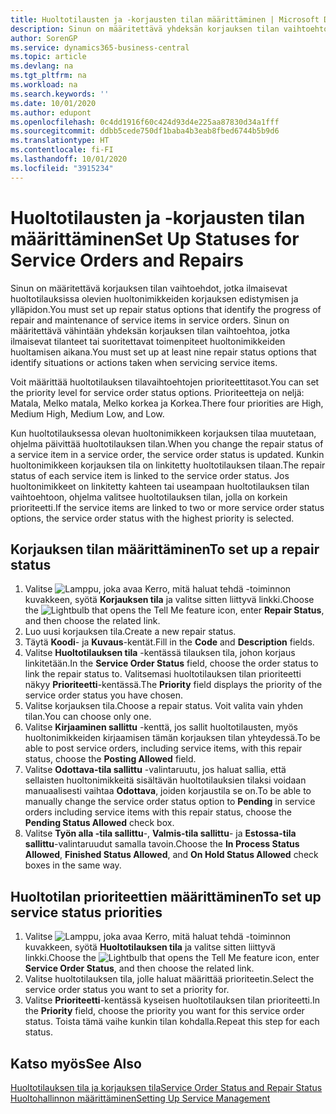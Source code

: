 ```yaml
---
title: Huoltotilausten ja -korjausten tilan määrittäminen | Microsoft Docs
description: Sinun on määritettävä yhdeksän korjauksen tilan vaihtoehtoa, jotka ilmaisevat huoltotilauksissa olevien huoltonimikkeiden korjauksen edistymisen ja ylläpidon.
author: SorenGP
ms.service: dynamics365-business-central
ms.topic: article
ms.devlang: na
ms.tgt_pltfrm: na
ms.workload: na
ms.search.keywords: ''
ms.date: 10/01/2020
ms.author: edupont
ms.openlocfilehash: 0c4dd1916f60c424d93d4e225aa87830d34a1fff
ms.sourcegitcommit: ddbb5cede750df1baba4b3eab8fbed6744b5b9d6
ms.translationtype: HT
ms.contentlocale: fi-FI
ms.lasthandoff: 10/01/2020
ms.locfileid: "3915234"
---
```

# <a name="set-up-statuses-for-service-orders-and-repairs"></a><span data-ttu-id="7b432-103">Huoltotilausten ja -korjausten tilan määrittäminen</span><span class="sxs-lookup"><span data-stu-id="7b432-103">Set Up Statuses for Service Orders and Repairs</span></span>
<span data-ttu-id="7b432-104">Sinun on määritettävä korjauksen tilan vaihtoehdot, jotka ilmaisevat huoltotilauksissa olevien huoltonimikkeiden korjauksen edistymisen ja ylläpidon.</span><span class="sxs-lookup"><span data-stu-id="7b432-104">You must set up repair status options that identify the progress of repair and maintenance of service items in service orders.</span></span> <span data-ttu-id="7b432-105">Sinun on määritettävä vähintään yhdeksän korjauksen tilan vaihtoehtoa, jotka ilmaisevat tilanteet tai suoritettavat toimenpiteet huoltonimikkeiden huoltamisen aikana.</span><span class="sxs-lookup"><span data-stu-id="7b432-105">You must set up at least nine repair status options that identify situations or actions taken when servicing service items.</span></span>  

<span data-ttu-id="7b432-106">Voit määrittää huoltotilauksen tilavaihtoehtojen prioriteettitasot.</span><span class="sxs-lookup"><span data-stu-id="7b432-106">You can set the priority level for service order status options.</span></span> <span data-ttu-id="7b432-107">Prioriteetteja on neljä: Matala, Melko matala, Melko korkea ja Korkea.</span><span class="sxs-lookup"><span data-stu-id="7b432-107">There four priorities are High, Medium High, Medium Low, and Low.</span></span>  

<span data-ttu-id="7b432-108">Kun huoltotilauksessa olevan huoltonimikkeen korjauksen tilaa muutetaan, ohjelma päivittää huoltotilauksen tilan.</span><span class="sxs-lookup"><span data-stu-id="7b432-108">When you change the repair status of a service item in a service order, the service order status is updated.</span></span> <span data-ttu-id="7b432-109">Kunkin huoltonimikkeen korjauksen tila on linkitetty huoltotilauksen tilaan.</span><span class="sxs-lookup"><span data-stu-id="7b432-109">The repair status of each service item is linked to the service order status.</span></span> <span data-ttu-id="7b432-110">Jos huoltonimikkeet on linkitetty kahteen tai useampaan huoltotilauksen tilan vaihtoehtoon, ohjelma valitsee huoltotilauksen tilan, jolla on korkein prioriteetti.</span><span class="sxs-lookup"><span data-stu-id="7b432-110">If the service items are linked to two or more service order status options, the service order status with the highest priority is selected.</span></span>  

## <a name="to-set-up-a-repair-status"></a><span data-ttu-id="7b432-111">Korjauksen tilan määrittäminen</span><span class="sxs-lookup"><span data-stu-id="7b432-111">To set up a repair status</span></span>  
1. <span data-ttu-id="7b432-112">Valitse ![Lamppu, joka avaa Kerro, mitä haluat tehdä -toiminnon](media/ui-search/search_small.png "Kerro, mitä haluat tehdä") kuvakkeen, syötä **Korjauksen tila** ja valitse sitten liittyvä linkki.</span><span class="sxs-lookup"><span data-stu-id="7b432-112">Choose the ![Lightbulb that opens the Tell Me feature](media/ui-search/search_small.png "Tell me what you want to do") icon, enter **Repair Status**, and then choose the related link.</span></span>
2. <span data-ttu-id="7b432-113">Luo uusi korjauksen tila.</span><span class="sxs-lookup"><span data-stu-id="7b432-113">Create a new repair status.</span></span>  
3. <span data-ttu-id="7b432-114">Täytä **Koodi**- ja **Kuvaus**-kentät.</span><span class="sxs-lookup"><span data-stu-id="7b432-114">Fill in the **Code** and **Description** fields.</span></span>  
4. <span data-ttu-id="7b432-115">Valitse **Huoltotilauksen tila** -kentässä tilauksen tila, johon korjaus linkitetään.</span><span class="sxs-lookup"><span data-stu-id="7b432-115">In the **Service Order Status** field, choose the order status to link the repair status to.</span></span> <span data-ttu-id="7b432-116">Valitsemasi huoltotilauksen tilan prioriteetti näkyy **Prioriteetti**-kentässä.</span><span class="sxs-lookup"><span data-stu-id="7b432-116">The **Priority** field displays the priority of the service order status you have chosen.</span></span>  
5. <span data-ttu-id="7b432-117">Valitse korjauksen tila.</span><span class="sxs-lookup"><span data-stu-id="7b432-117">Choose a repair status.</span></span> <span data-ttu-id="7b432-118">Voit valita vain yhden tilan.</span><span class="sxs-lookup"><span data-stu-id="7b432-118">You can choose only one.</span></span>  
6. <span data-ttu-id="7b432-119">Valitse **Kirjaaminen sallittu** -kenttä, jos sallit huoltotilausten, myös huoltonimikkeiden kirjaamisen tämän korjauksen tilan yhteydessä.</span><span class="sxs-lookup"><span data-stu-id="7b432-119">To be able to post service orders, including service items, with this repair status, choose the **Posting Allowed** field.</span></span>  
7. <span data-ttu-id="7b432-120">Valitse **Odottava-tila sallittu** -valintaruutu, jos haluat sallia, että sellaisten huoltonimikkeitä sisältävän huoltotilauksien tilaksi voidaan manuaalisesti vaihtaa **Odottava**, joiden korjaustila se on.</span><span class="sxs-lookup"><span data-stu-id="7b432-120">To be able to manually change the service order status option to **Pending** in service orders including service items with this repair status, choose the **Pending Status Allowed** check box.</span></span>  
8. <span data-ttu-id="7b432-121">Valitse **Työn alla -tila sallittu**-, **Valmis-tila sallittu**- ja **Estossa-tila sallittu**-valintaruudut samalla tavoin.</span><span class="sxs-lookup"><span data-stu-id="7b432-121">Choose the **In Process Status Allowed**, **Finished Status Allowed**, and **On Hold Status Allowed** check boxes in the same way.</span></span>
  
## <a name="to-set-up-service-status-priorities"></a><span data-ttu-id="7b432-122">Huoltotilan prioriteettien määrittäminen</span><span class="sxs-lookup"><span data-stu-id="7b432-122">To set up service status priorities</span></span>  
1. <span data-ttu-id="7b432-123">Valitse ![Lamppu, joka avaa Kerro, mitä haluat tehdä -toiminnon](media/ui-search/search_small.png "Kerro, mitä haluat tehdä") kuvakkeen, syötä **Huoltotilauksen tila** ja valitse sitten liittyvä linkki.</span><span class="sxs-lookup"><span data-stu-id="7b432-123">Choose the ![Lightbulb that opens the Tell Me feature](media/ui-search/search_small.png "Tell me what you want to do") icon, enter **Service Order Status**, and then choose the related link.</span></span>  
2. <span data-ttu-id="7b432-124">Valitse huoltotilauksen tila, jolle haluat määrittää prioriteetin.</span><span class="sxs-lookup"><span data-stu-id="7b432-124">Select the service order status you want to set a priority for.</span></span>  
3. <span data-ttu-id="7b432-125">Valitse **Prioriteetti**-kentässä kyseisen huoltotilauksen tilan prioriteetti.</span><span class="sxs-lookup"><span data-stu-id="7b432-125">In the **Priority** field, choose the priority you want for this service order status.</span></span> <span data-ttu-id="7b432-126">Toista tämä vaihe kunkin tilan kohdalla.</span><span class="sxs-lookup"><span data-stu-id="7b432-126">Repeat this step for each status.</span></span>  

## <a name="see-also"></a><span data-ttu-id="7b432-127">Katso myös</span><span class="sxs-lookup"><span data-stu-id="7b432-127">See Also</span></span>  
[<span data-ttu-id="7b432-128">Huoltotilauksen tila ja korjauksen tila</span><span class="sxs-lookup"><span data-stu-id="7b432-128">Service Order Status and Repair Status</span></span>](service-service-order-status-and-repair-status.md)  
[<span data-ttu-id="7b432-129">Huoltohallinnon määrittäminen</span><span class="sxs-lookup"><span data-stu-id="7b432-129">Setting Up Service Management</span></span>](service-setup-service.md)  
